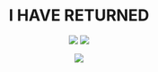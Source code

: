 
<div align="center">
  <h1>I HAVE RETURNED</h1>

  <img src="https://github-readme-stats.vercel.app/api/top-langs/?username=STPv22&theme=radical">
  <img src="https://discord-readme-badge.vercel.app/api?id=1187124067283783731">

  <p>
    <a href="https://skillicons.dev">
      <img src="https://skillicons.dev/icons?i=js,html,css,p5js,vscode,windows" />
    </a>
  </p>
</div>
